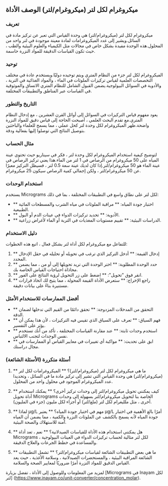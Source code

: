 ## ميكروغرام لكل لتر (ميكروغرام/لتر) الوصف الأداة

### تعريف
ميكروغرام لكل لتر (ميكروغرام/لتر) هي وحدة القياس التي تعبر عن تركيز مادة في السائل.ويشير إلى عدد الميكروغرامات لمادة معينة موجودة في لتر واحد من المحلول.هذه الوحدة مفيدة بشكل خاص في مجالات مثل الكيمياء والعلوم البيئية والطب ، حيث تكون القياسات الدقيقة للمواد النزرة حاسمة.

### توحيد
الميكروغرام لكل لتر جزء من النظام المتري ويتم توحيده دوليًا.ويستخدم عادة في مختلف التخصصات العلمية لقياس تركيزات الملوثات في الماء ، والمواد الغذائية في التربة ، والأدوية في السوائل البيولوجية.يضمن القبول الشامل للنظام المتري الاتساق والموثوقية في القياسات عبر المناطق والتطبيقات المختلفة.

### التاريخ والتطور
يعود مفهوم قياس التركيزات في السوائل إلى أوائل القرن العشرين ، مع إدخال النظام المتري.مع تقدم البحث العلمي ، أصبحت الحاجة إلى قياس دقيق للمواد النزرة واضحة.ظهر الميكروغرام لكل وحدة لتر كحل عملي ، مما يسمح للعلماء والباحثين بتوصيل النتائج التي توصلوا إليها بفعالية ودقة.

### مثال الحساب
لتوضيح كيفية استخدام الميكروغرام لكل وحدة لتر ، فكر في سيناريو حيث تحتوي عينة المياه على 50 ميكروغرام من الرصاص في 1 لتر من الماء.هذا يعني تركيز الرصاص في عينة الماء هو 50 ميكروغرام/لتر.إذا كان لديك عينة سعة 0.5 لتر ، فسيظل التركيز معبرًا عن 50 ميكروغرام/لتر ، ولكن إجمالي كمية الرصاص سيكون 25 ميكروغرام.

### استخدام الوحدات
يستخدم Micrograms لكل لتر على نطاق واسع في التطبيقات المختلفة ، بما في ذلك:
- ** اختبار جودة المياه: ** مراقبة الملوثات في مياه الشرب والمسطحات المائية الطبيعية.
- ** الأدوية: ** تحديد تركيزات الدواء في عينات الدم أو البول.
- ** الدراسات البيئية: ** تقييم مستويات المغذيات في التربة أو الماء لأغراض زراعية.

### دليل الاستخدام
للتفاعل مع ميكروغرام لكل أداة لتر بشكل فعال ، اتبع هذه الخطوات:
1. ** إدخال القيمة: ** أدخل التركيز الذي ترغب في تحويله أو تحليله في حقل الإدخال المحدد.
2. ** حدد الوحدة المطلوبة: ** اختر الوحدة التي تريد تحويلها إلى أو من ، مما يضمن محاذاة احتياجات القياس الخاصة بك.
3. ** انقر فوق "تحويل": ** اضغط على زر التحويل لرؤية النتائج على الفور.
4. ** راجع الإخراج: ** ستعرض الأداة القيمة المحولة ، مما يتيح لك اتخاذ قرارات مستنيرة بناءً على بيانات دقيقة.

### أفضل الممارسات للاستخدام الأمثل
- ** التحقق من المدخلات المزدوجة: ** تحقق دائمًا من القيم التي تدخلها لضمان الدقة.
- ** فهم السياق: ** تعرف على السياق الذي تقيس فيه التركيزات ، لأن هذا يمكن أن يؤثر على التفسير.
- ** استخدم وحدات ثابتة: ** عند مقارنة القياسات المختلفة ، تأكد من أنك تستخدم نفس الوحدات لتجنب الالتباس.
- ** ابق على تحديث: ** مواكبة أي تغييرات في معايير القياس أو الممارسات في مجال دراستك.

### أسئلة متكررة (الأسئلة الشائعة)

1. ** ما هي ميكروغرام لكل لتر (ميكروغرام/لتر)؟ **
الميكروغرامات لكل لتر (ميكروغرام/لتر) هي وحدة القياس التي تشير إلى تركيز مادة ما في السائل ، وتحديدا عدد الميكروغرام الموجود في محلول واحد من المحلول.

2. ** كيف يمكنني تحويل ميكروغرام/لتر إلى وحدات تركيز أخرى؟ **
يمكنك استخدام أداة تحويل Micrograms الخاصة بنا لتحويل ميكروغرام/لتر بسهولة إلى وحدات أخرى ، مثل ملليغرام لكل لتر (ملغ/لتر) أو أجزاء لكل مليون (جزء في المليون).

3. ** لماذا µg/L مهم في اختبار جودة المياه؟ **
يعتبر µg/L أمرًا بالغ الأهمية في اختبار جودة المياه لأنه يسمح بالكشف عن الملوثات النزرة والكمية ، مما يضمن أن المياه آمنة للاستهلاك والصحة البيئية.

4. ** هل يمكنني استخدام هذه الأداة للقياسات الصيدلانية؟ **
نعم ، تعد أداة Micrograms لكل لتر مثالية لحساب تركيزات الدواء في العينات البيولوجية ، والمساعدة في خطط الجرعات والعلاج الدقيقة.

5. ** ما هي بعض التطبيقات الشائعة لقياسات ميكروغرام/لتر؟ **
تشمل التطبيقات الشائعة المراقبة البيئية ، والمستحضرات الصيدلانية ، وسلامة الأغذية ، حيث يعد القياس الدقيق للمواد النزرة أمرًا ضروريًا لمعايير الصحة والسلامة.

لمزيد من المعلومات وللوصول إلى الأداة ، تفضل بزيارة [Micrograms في Inayam لكل لتر] (https://www.inayam.co/unit-converter/concentration_molar).